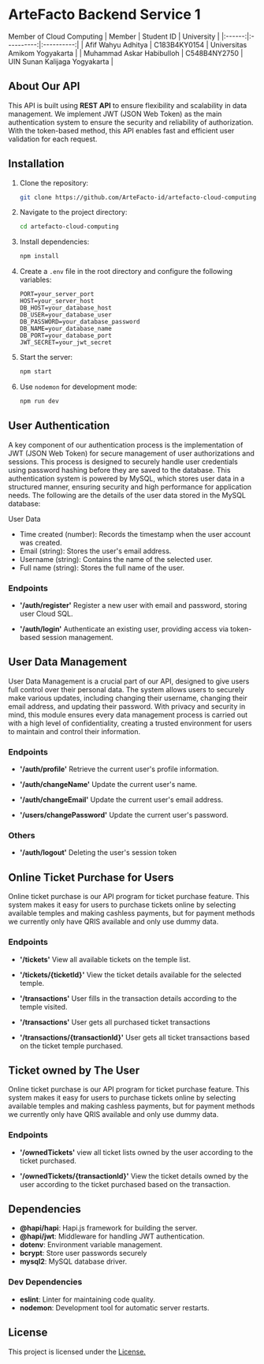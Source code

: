 # ArteFacto Backend Service 1

Member of Cloud Computing
| Member | Student ID | University |
|:------:|:----------:|:----------:|
| Afif Wahyu Adhitya | C183B4KY0154 | Universitas Amikom Yogyakarta |
| Muhammad Askar Habibulloh | C548B4NY2750 | UIN Sunan Kalijaga Yogyakarta |

## About Our API

This API is built using **REST API** to ensure flexibility and scalability in data management. We implement JWT (JSON Web Token) as the main authentication system to ensure the security and reliability of authorization. With the token-based method, this API enables fast and efficient user validation for each request.

## Installation

1. Clone the repository:

   ```bash
   git clone https://github.com/ArteFacto-id/artefacto-cloud-computing.git
   ```

2. Navigate to the project directory:

   ```bash
   cd artefacto-cloud-computing
   ```

3. Install dependencies:

   ```bash
   npm install
   ```

4. Create a `.env` file in the root directory and configure the following variables:

   ```env
   PORT=your_server_port
   HOST=your_server_host
   DB_HOST=your_database_host
   DB_USER=your_database_user
   DB_PASSWORD=your_database_password
   DB_NAME=your_database_name
   DB_PORT=your_database_port
   JWT_SECRET=your_jwt_secret
   ```

5. Start the server:

   ```bash
   npm start
   ```

6. Use `nodemon` for development mode:

   ```bash
   npm run dev
   ```

## User Authentication

A key component of our authentication process is the implementation of JWT (JSON Web Token) for secure management of user authorizations and sessions. This process is designed to securely handle user credentials using password hashing before they are saved to the database. This authentication system is powered by MySQL, which stores user data in a structured manner, ensuring security and high performance for application needs. The following are the details of the user data stored in the MySQL database:

User Data

- Time created (number): Records the timestamp when the user account was created.
- Email (string): Stores the user's email address.
- Username (string): Contains the name of the selected user.
- Full name (string): Stores the full name of the user.

### Endpoints

- **'/auth/register'**
  Register a new user with email and password, storing user Cloud SQL.

- **'/auth/login'**
  Authenticate an existing user, providing access via token-based session management.

## User Data Management

User Data Management is a crucial part of our API, designed to give users full control over their personal data. The system allows users to securely make various updates, including changing their username, changing their email address, and updating their password. With privacy and security in mind, this module ensures every data management process is carried out with a high level of confidentiality, creating a trusted environment for users to maintain and control their information.

### Endpoints

- **'/auth/profile'**
  Retrieve the current user's profile information.

- **'/auth/changeName'**
  Update the current user's name.

- **'/auth/changeEmail'**
  Update the current user's email address.

- **'/users/changePassword'**
  Update the current user's password.

### Others

- **'/auth/logout'**
  Deleting the user's session token

## Online Ticket Purchase for Users

Online ticket purchase is our API program for ticket purchase feature. This system makes it easy for users to purchase tickets online by selecting available temples and making cashless payments, but for payment methods we currently only have QRIS available and only use dummy data. 

### Endpoints

- **'/tickets'**
  View all available tickets on the temple list.
  
- **'/tickets/{ticketId}'**
  View the ticket details available for the selected temple.

- **'/transactions'**
  User fills in the transaction details according to the temple visited.

- **'/transactions'**
  User gets all purchased ticket transactions

- **'/transactions/{transactionId}'**
  User gets all ticket transactions based on the ticket temple purchased.

## Ticket owned by The User

Online ticket purchase is our API program for ticket purchase feature. This system makes it easy for users to purchase tickets online by selecting available temples and making cashless payments, but for payment methods we currently only have QRIS available and only use dummy data. 

### Endpoints

- **'/ownedTickets'**
  view all ticket lists owned by the user according to the ticket purchased.
  
- **'/ownedTickets/{transactionId}'**
  View the ticket details owned by the user according to the ticket purchased based on the transaction.

## Dependencies

- **@hapi/hapi**: Hapi.js framework for building the server.
- **@hapi/jwt**: Middleware for handling JWT authentication.
- **dotenv**: Environment variable management.
- **bcrypt**: Store user passwords securely
- **mysql2**: MySQL database driver.

### Dev Dependencies

- **eslint**: Linter for maintaining code quality.
- **nodemon**: Development tool for automatic server restarts.

## License

This project is licensed under the [License.](LICENSE)
